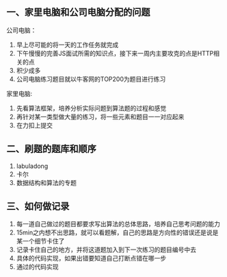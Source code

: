 ## 一、家里电脑和公司电脑分配的问题
公司电脑：
1. 早上尽可能的将一天的工作任务就完成
2. 下午慢慢的完善JS面试所需的知识点，接下来一周内主要攻克的点是HTTP相关的点
3. 积少成多
4. 公司电脑练习题目就以牛客网的TOP200为题目进行练习

家里电脑:
1. 先看算法框架，培养分析实际问题到算法题的过程和感觉
2. 再针对某一类型做大量的练习，将一些元素和题目一一对应起来
3. 在力扣上提交

## 二、刷题的题库和顺序
1. labuladong
2. 卡尔
3. 数据结构和算法的专题

## 三、如何做记录
1. 每一道自己做过的题目都要求写出算法的总体思路，培养自己思考问题的能力
2. 15min之内想不出思路，就可以看题解，自己的思路是方向性的错误还是说是某一个细节卡住了
3. 记录卡住自己的地方，并将这道题加入到下一次练习的题目编号中去
4. 具体的代码实现，如果出错要知道自己打断点错在哪一步
5. 通过的代码实现